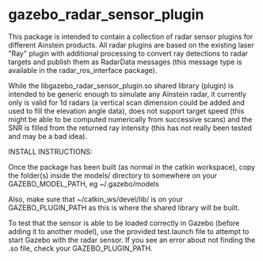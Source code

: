 # gazebo_radar_sensor_plugin

This package is intended to contain a collection of radar sensor plugins for different
Ainstein products. All radar plugins are based on the existing laser "Ray" plugin with
additional processing to convert ray detections to radar targets and publish them as
RadarData messages (this message type is available in the radar_ros_interface package).

While the libgazebo_radar_sensor_plugin.so shared library (plugin) is intended to be
generic enough to simulate any Ainstein radar, it currently only is valid for 1d radars
(a vertical scan dimension could be added and used to fill the elevation angle data),
does not support target speed (this might be able to be computed numerically from
successive scans) and the SNR is filled from the returned ray intensity (this has not
really been tested and may be a bad idea).

INSTALL INSTRUCTIONS:

Once the package has been built (as normal in the catkin workspace), copy the folder(s)
inside the models/ directory to somewhere on your GAZEBO_MODEL_PATH, eg ~/.gazebo/models

Also, make sure that ~/catkin_ws/devel/lib/ is on your GAZEBO_PLUGIN_PATH as this is where
the shared library will be built.

To test that the sensor is able to be loaded correctly in Gazebo (before adding it to another
model), use the provided test.launch file to attempt to start Gazebo with the radar sensor. If
you see an error about not finding the .so file, check your GAZEBO_PLUGIN_PATH.